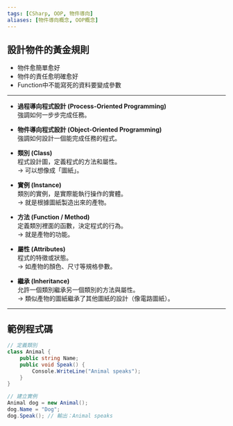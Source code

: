 ```yaml
---
tags: [CSharp, OOP, 物件導向]
aliases: [物件導向概念, OOP概念]
---
```

## 設計物件的黃金規則

- 物件愈簡單愈好
- 物件的責任愈明確愈好
- Function中不能寫死的資料要變成參數

---

- **過程導向程式設計 (Process-Oriented Programming)**  
  強調如何一步步完成任務。

- **物件導向程式設計 (Object-Oriented Programming)**  
  強調如何設計一個能完成任務的程式。

- **類別 (Class)**  
  程式設計圖，定義程式的方法和屬性。  
  → 可以想像成「圖紙」。

- **實例 (Instance)**  
  類別的實例，是實際能執行操作的實體。  
  → 就是根據圖紙製造出來的產物。

- **方法 (Function / Method)**  
  定義類別裡面的函數，決定程式的行為。  
  → 就是產物的功能。

- **屬性 (Attributes)**  
  程式的特徵或狀態。  
  → 如產物的顏色、尺寸等規格參數。

- **繼承 (Inheritance)**  
  允許一個類別繼承另一個類別的方法與屬性。  
  → 類似產物的圖紙繼承了其他圖紙的設計（像電路圖紙）。

---

## 範例程式碼

```csharp
// 定義類別
class Animal {
    public string Name;
    public void Speak() {
        Console.WriteLine("Animal speaks");
    }
}

// 建立實例
Animal dog = new Animal();
dog.Name = "Dog";
dog.Speak(); // 輸出：Animal speaks
